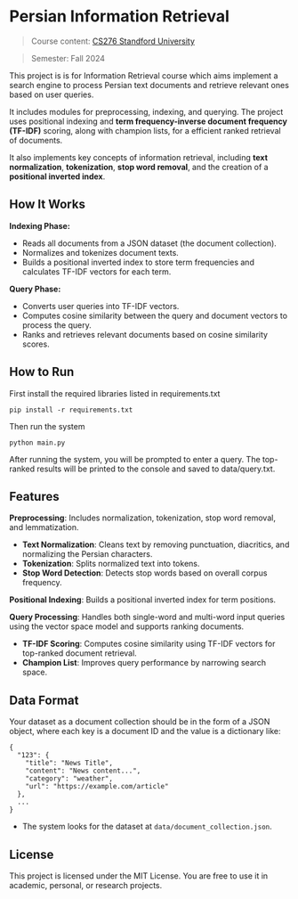# Persian Information Retrieval
> Course content: [CS276 Standford University](https://web.stanford.edu/class/cs276/)

> Semester: Fall 2024

This project is is for Information Retrieval course which aims implement a search engine to process Persian text documents and retrieve relevant ones based on user queries. 

It includes modules for preprocessing, indexing, and querying. The project uses positional indexing and **term frequency-inverse document frequency (TF-IDF)** scoring, along with champion lists, for a efficient ranked retrieval of documents. 

It also implements key concepts of information retrieval, including **text normalization**, **tokenization**, **stop word removal**, and the creation of a **positional inverted index**.

## How It Works
**Indexing Phase:**
- Reads all documents from a JSON dataset (the document collection).
- Normalizes and tokenizes document texts.
- Builds a positional inverted index to store term frequencies and calculates TF-IDF vectors for each term.

**Query Phase:**
- Converts user queries into TF-IDF vectors.
- Computes cosine similarity between the query and document vectors to process the query.
- Ranks and retrieves relevant documents based on cosine similarity scores.

## How to Run
First install the required libraries listed in requirements.txt
    
    pip install -r requirements.txt
    
Then run the system

    python main.py

After running the system, you will be prompted to enter a query. The top-ranked results will be printed to the console and saved to data/query.txt.

## Features
**Preprocessing**: Includes normalization, tokenization, stop word removal, and lemmatization.
  - **Text Normalization**: Cleans text by removing punctuation, diacritics, and normalizing the Persian characters.
  - **Tokenization**: Splits normalized text into tokens.
  - **Stop Word Detection**: Detects stop words based on overall corpus frequency.

**Positional Indexing**: Builds a positional inverted index for term positions.

**Query Processing**: Handles both single-word and multi-word input queries using the vector space model and supports ranking documents.
  - **TF-IDF Scoring**: Computes cosine similarity using TF-IDF vectors for top-ranked document retrieval.
  - **Champion List**: Improves query performance by narrowing search space.

## Data Format
Your dataset as a document collection should be in the form of a JSON object, where each key is a document ID and the value is a dictionary like:
```
{
  "123": {
    "title": "News Title",
    "content": "News content...",
    "category": "weather",
    "url": "https://example.com/article"
  },
  ...
}
```
- The system looks for the dataset at `data/document_collection.json`.

## License
This project is licensed under the MIT License. You are free to use it in academic, personal, or research projects.

